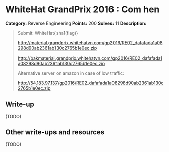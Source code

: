 # WhiteHat GrandPrix 2016 : Com hen

**Category:** Reverse Engineering
**Points:** 200
**Solves:** 11
**Description:**

> Submit: WhiteHat{sha1(flag)}
> 
> http://material.grandprix.whitehatvn.com/gp2016/RE02_dafafada1a08298d90ab2361ab130c2765b1e0ec.zip
> 
> http://bakmaterial.grandprix.whitehatvn.com/gp2016/RE02_dafafada1a08298d90ab2361ab130c2765b1e0ec.zip
> 
> Alternative server on amazon in case of low traffic:
> 
> http://54.183.97.137/gp2016/RE02_dafafada1a08298d90ab2361ab130c2765b1e0ec.zip

## Write-up

(TODO)

## Other write-ups and resources

(TODO)
